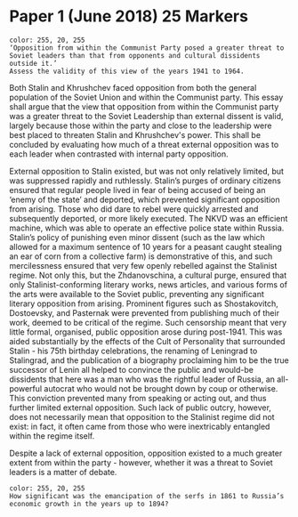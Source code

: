 # Paper 1 (June 2018) 25 Markers


```ad-question
color: 255, 20, 255
‘Opposition from within the Communist Party posed a greater threat to Soviet leaders than that from opponents and cultural dissidents outside it.’
Assess the validity of this view of the years 1941 to 1964.
```

Both Stalin and Khrushchev faced opposition from both the general population of the Soviet Union and within the Communist party. This essay shall argue that the view that opposition from within the Communist party was a greater threat to the Soviet Leadership than external dissent is valid, largely because those within the party and close to the leadership were best placed to threaten Stalin and Khrushchev's power. This shall be concluded by evaluating how much of a threat external opposition was to each leader when contrasted with internal party opposition.

External opposition to Stalin existed, but was not only relatively limited, but was suppressed rapidly and ruthlessly. Stalin’s purges of ordinary citizens ensured that regular people lived in fear of being accused of being an ‘enemy of the state’ and deported, which prevented significant opposition from arising. Those who did dare to rebel were quickly arrested and subsequently deported, or more likely executed. The NKVD was an efficient machine, which was able to operate an effective police state within Russia. Stalin’s policy of punishing even minor dissent (such as the law which allowed for a maximum sentence of 10 years for a peasant caught stealing an ear of corn from a collective farm) is demonstrative of this, and such mercilessness ensured that very few openly rebelled against the Stalinist regime. Not only this, but the Zhdanovschina, a cultural purge, ensured that only Stalinist-conforming literary works, news articles, and various forms of the arts were available to the Soviet public, preventing any significant literary opposition from arising. Prominent figures such as Shostakovitch, Dostoevsky, and Pasternak were prevented from publishing much of their work, deemed to be critical of the regime. Such censorship meant that very little formal, organised, public opposition arose during post-1941. This was aided substantially by the effects of the Cult of Personality that surrounded Stalin - his 75th birthday celebrations, the renaming of Leningrad to Stalingrad, and the publication of a biography proclaiming him to be the true successor of Lenin all helped to convince the public and would-be dissidents that here was a man who was the rightful leader of Russia, an all-powerful autocrat who would not be brought down by coup or otherwise. This conviction prevented many from speaking or acting out, and thus further limited external opposition. Such lack of public outcry, however, does not necessarily mean that opposition to the Stalinist regime did not exist: in fact, it often came from those who were inextricably entangled within the regime itself.

Despite a lack of external opposition, opposition existed to a much greater extent from within the party - however, whether it was a threat to Soviet leaders is a matter of debate. 
</br>

```ad-question
color: 255, 20, 255
How significant was the emancipation of the serfs in 1861 to Russia’s economic growth in the years up to 1894?
```